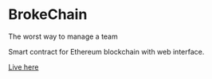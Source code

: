 # BrokeChain

The worst way to manage a team

Smart contract for Ethereum blockchain with web interface.

[Live here](https://brokechain.sellan.fr)
